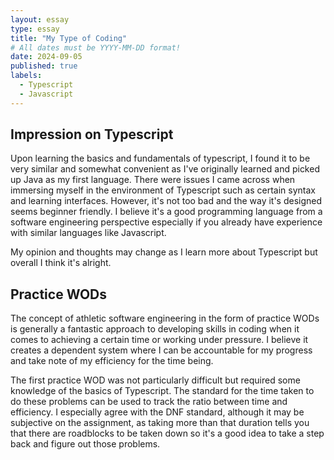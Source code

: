 ```yaml
---
layout: essay
type: essay
title: "My Type of Coding"
# All dates must be YYYY-MM-DD format!
date: 2024-09-05
published: true
labels:
  - Typescript
  - Javascript
---
```



## Impression on Typescript

Upon learning the basics and fundamentals of typescript, I found it to be very similar and somewhat convenient as I've originally learned and picked up Java as my first language. There were issues I came across when immersing myself in the environment of Typescript such as certain syntax and learning interfaces. However, it's not too bad and the way it's designed seems beginner friendly. I believe it's a good programming language from a software engineering perspective especially if you already have experience with similar languages like Javascript.  

My opinion and thoughts may change as I learn more about Typescript but overall I think it's alright.

## Practice WODs

The concept of athletic software engineering in the form of practice WODs is generally a fantastic approach to developing skills in coding when it comes to achieving a certain time or working under pressure. I believe it creates a dependent system where I can be accountable for my progress and take note of my efficiency for the time being. 

The first practice WOD was not particularly difficult but required some knowledge of the basics of Typescript. The standard for the time taken to do these problems can be used to track the ratio between time and efficiency. I especially agree with the DNF standard, although it may be subjective on the assignment, as taking more than that duration tells you that there are roadblocks to be taken down so it's a good idea to take a step back and figure out those problems.
